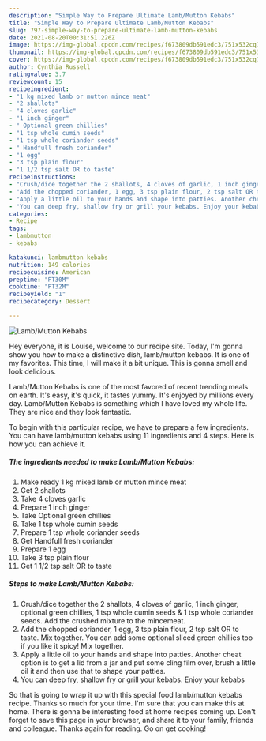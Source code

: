 ```yaml
---
description: "Simple Way to Prepare Ultimate Lamb/Mutton Kebabs"
title: "Simple Way to Prepare Ultimate Lamb/Mutton Kebabs"
slug: 797-simple-way-to-prepare-ultimate-lamb-mutton-kebabs
date: 2021-08-20T00:31:51.226Z
image: https://img-global.cpcdn.com/recipes/f673809db591edc3/751x532cq70/lambmutton-kebabs-recipe-main-photo.jpg
thumbnail: https://img-global.cpcdn.com/recipes/f673809db591edc3/751x532cq70/lambmutton-kebabs-recipe-main-photo.jpg
cover: https://img-global.cpcdn.com/recipes/f673809db591edc3/751x532cq70/lambmutton-kebabs-recipe-main-photo.jpg
author: Cynthia Russell
ratingvalue: 3.7
reviewcount: 15
recipeingredient:
- "1 kg mixed lamb or mutton mince meat"
- "2 shallots"
- "4 cloves garlic"
- "1 inch ginger"
- " Optional green chillies"
- "1 tsp whole cumin seeds"
- "1 tsp whole coriander seeds"
- " Handfull fresh coriander"
- "1 egg"
- "3 tsp plain flour"
- "1 1/2 tsp salt OR to taste"
recipeinstructions:
- "Crush/dice together the 2 shallots, 4 cloves of garlic, 1 inch ginger, optional green chillies, 1 tsp whole cumin seeds &amp; 1 tsp whole coriander seeds. Add the crushed mixture to the mincemeat."
- "Add the chopped coriander, 1 egg, 3 tsp plain flour, 2 tsp salt OR to taste. Mix together. You can add some optional sliced green chillies too if you like it spicy! Mix together."
- "Apply a little oil to your hands and shape into patties. Another cheat option is to get a lid from a jar and put some cling film over, brush a little oil it and then use that to shape your patties."
- "You can deep fry, shallow fry or grill your kebabs. Enjoy your kebabs"
categories:
- Recipe
tags:
- lambmutton
- kebabs

katakunci: lambmutton kebabs 
nutrition: 149 calories
recipecuisine: American
preptime: "PT30M"
cooktime: "PT32M"
recipeyield: "1"
recipecategory: Dessert

---
```



![Lamb/Mutton Kebabs](https://img-global.cpcdn.com/recipes/f673809db591edc3/751x532cq70/lambmutton-kebabs-recipe-main-photo.jpg)

Hey everyone, it is Louise, welcome to our recipe site. Today, I'm gonna show you how to make a distinctive dish, lamb/mutton kebabs. It is one of my favorites. This time, I will make it a bit unique. This is gonna smell and look delicious.



Lamb/Mutton Kebabs is one of the most favored of recent trending meals on earth. It's easy, it's quick, it tastes yummy. It's enjoyed by millions every day. Lamb/Mutton Kebabs is something which I have loved my whole life. They are nice and they look fantastic.


To begin with this particular recipe, we have to prepare a few ingredients. You can have lamb/mutton kebabs using 11 ingredients and 4 steps. Here is how you can achieve it.

<!--inarticleads1-->

##### The ingredients needed to make Lamb/Mutton Kebabs:

1. Make ready 1 kg mixed lamb or mutton mince meat
1. Get 2 shallots
1. Take 4 cloves garlic
1. Prepare 1 inch ginger
1. Take  Optional green chillies
1. Take 1 tsp whole cumin seeds
1. Prepare 1 tsp whole coriander seeds
1. Get  Handfull fresh coriander
1. Prepare 1 egg
1. Take 3 tsp plain flour
1. Get 1 1/2 tsp salt OR to taste




<!--inarticleads2-->

##### Steps to make Lamb/Mutton Kebabs:

1. Crush/dice together the 2 shallots, 4 cloves of garlic, 1 inch ginger, optional green chillies, 1 tsp whole cumin seeds &amp; 1 tsp whole coriander seeds. Add the crushed mixture to the mincemeat.
1. Add the chopped coriander, 1 egg, 3 tsp plain flour, 2 tsp salt OR to taste. Mix together. You can add some optional sliced green chillies too if you like it spicy! Mix together.
1. Apply a little oil to your hands and shape into patties. Another cheat option is to get a lid from a jar and put some cling film over, brush a little oil it and then use that to shape your patties.
1. You can deep fry, shallow fry or grill your kebabs. Enjoy your kebabs




So that is going to wrap it up with this special food lamb/mutton kebabs recipe. Thanks so much for your time. I'm sure that you can make this at home. There is gonna be interesting food at home recipes coming up. Don't forget to save this page in your browser, and share it to your family, friends and colleague. Thanks again for reading. Go on get cooking!
